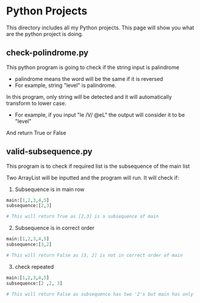 # Python Projects

This directory includes all my Python projects. This page will show you what are the python project is doing.

## check-polindrome.py

This python program is going to check if the string input is palindrome
- palindrome means the word will be the same if it is reversed
- For example, string "level" is palindrome. 

In this program, only string will be detected and it will automatically transform to lower case. 
- For example, if you input "le /V/ @eL" the output will consider it to be "level"

And return True or False


## valid-subsequence.py

This program is to check if required list is the subsequence of the main list

Two ArrayList will be inputted and the program will run. 
It will check if:
1. Subsequence is in main row
```python
main:[1,2,3,4,5]
subsequence:[2,3]

# This will return True as [2,3] is a subsequence of main 
```


2. Subsequence is in correct order
```python
main:[1,2,3,4,5]
subsequence:[3,2]

# This will return False as [3, 2] is not in correct order of main 
```


3. check repeated
```python
main:[1,2,3,4,5]
subsequence:[2 ,2, 3]

# This will return False as subsequence has two '2's but main has only one 
```